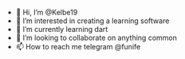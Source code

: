 - 👋 Hi, I’m @Kelbe19
- 👀 I’m interested in creating a learning software
- 🌱 I’m currently learning dart
- 💞️ I’m looking to collaborate on anything common
- 📫 How to reach me telegram @funife

<!---
Kelbe19/Kelbe19 is a ✨ special ✨ repository because its `README.md` (this file) appears on your GitHub profile.
You can click the Preview link to take a look at your changes.
--->
